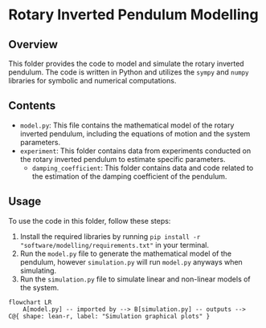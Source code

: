 # Rotary Inverted Pendulum Modelling

## Overview

This folder provides the code to model and simulate the rotary inverted pendulum. The code is written in Python and utilizes the `sympy` and `numpy` libraries for symbolic and numerical computations.

## Contents

* `model.py`: This file contains the mathematical model of the rotary inverted pendulum, including the equations of motion and the system parameters.
* `experiment`: This folder contains data from experiments conducted on the rotary inverted pendulum to estimate specific parameters.
    * `damping_coefficient`: This folder contains data and code related to the estimation of the damping coefficient of the pendulum.

## Usage

To use the code in this folder, follow these steps:

1. Install the required libraries by running `pip install -r "software/modelling/requirements.txt"` in your terminal.
2. Run the `model.py` file to generate the mathematical model of the pendulum, however `simulation.py` will run `model.py` anyways when simulating.
3. Run the `simulation.py` file to simulate linear and non-linear models of the system.

```mermaid
flowchart LR
    A[model.py] -- imported by --> B[simulation.py] -- outputs -->  C@{ shape: lean-r, label: "Simulation graphical plots" }
```